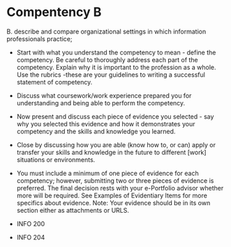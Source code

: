 # Compentency B

B. describe and compare organizational settings in which information professionals practice;

- Start with what you understand the competency to mean - define the competency. Be careful to thoroughly address each part of the competency. Explain why it is important to the profession as a whole. Use the rubrics -these are your guidelines to writing a successful statement of competency.
- Discuss what coursework/work experience prepared you for understanding and being able to perform the competency.
- Now present and discuss each piece of evidence you selected - say why you selected this evidence and how it demonstrates your competency and the skills and knowledge you learned.
- Close by discussing how you are able (know how to, or can) apply or transfer your skills and knowledge in the future to different [work] situations or environments.
- You must include a minimum of one piece of evidence for each competency; however, submitting two or three pieces of evidence is preferred. The final decision rests with your e-Portfolio advisor whether more will be required. See Examples of Evidentiary Items for more specifics about evidence. Note: Your evidence should be in its own section either as attachments or URLS.

- INFO 200
- INFO 204
